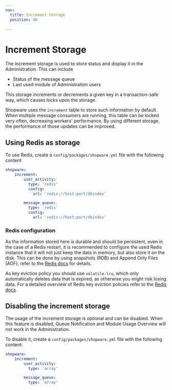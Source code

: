 ```yaml
---
nav:
  title: Increment Storage
  position: 40

---
```


# Increment Storage

The increment storage is used to store status and display it in the Administration. This can include

* Status of the message queue
* Last used module of Administration users

This storage increments or decrements a given key in a transaction-safe way, which causes locks upon the storage.

Shopware uses the `increment` table to store such information by default. When multiple message consumers are running, this table can be locked very often, decreasing workers' performance. By using different storage, the performance of those updates can be improved.

## Using Redis as storage

To use Redis, create a `config/packages/shopware.yml` file with the following content

```yaml
shopware:
    increment:
        user_activity:
          type: 'redis'
          config:
            url: 'redis://host:port/dbindex'

        message_queue:
          type: 'redis'
          config:
            url: 'redis://host:port/dbindex'
```

### Redis configuration

As the information stored here is durable and should be persistent, even in the case of a Redis restart, it is recommended to configure the used Redis instance that it will not just keep the data in memory, but also store it on the disk. This can be done by using snapshots (RDB) and Append Only Files (AOF), refer to the [Redis docs](https://redis.io/docs/latest/operate/oss_and_stack/management/persistence/) for details.

As key eviction policy you should use `volatile-lru`, which only automatically deletes data that is expired, as otherwise you might risk losing data. For a detailed overview of Redis key eviction policies refer to the [Redis docs](https://redis.io/docs/latest/develop/reference/eviction/).

## Disabling the increment storage

The usage of the increment storage is optional and can be disabled. When this feature is disabled, Queue Notification and Module Usage Overview will not work in the Administration.

To disable it, create a `config/packages/shopware.yml` file with the following content:

```yaml
shopware:
    increment:
        user_activity:
          type: 'array'

        message_queue:
          type: 'array'
```
